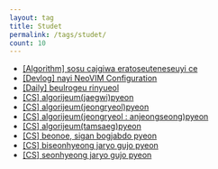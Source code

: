 ```yaml
---
layout: tag
title: Studet
permalink: /tags/studet/
count: 10
---
```


- [[Algorithm] sosu cajgiwa eratoseuteneseuyi ce](https://iiibreakeriii.github.io/Post16(Sieve_of_Eratosthenes))
- [[Devlog] nayi NeoVIM Configuration](https://iiibreakeriii.github.io/Post15(Neovim_Configuration))
- [[Daily] beulrogeu rinyueol](https://iiibreakeriii.github.io/Post14(NewBlog))
- [[CS] algorijeum(jaegwi)pyeon](https://iiibreakeriii.github.io/Post13(CSPart2_4))
- [[CS] algorijeum(jeongryeol)pyeon](https://iiibreakeriii.github.io/Post12(CSPart2_3))
- [[CS] algorijeum(jeongryeol : anjeongseong)pyeon](https://iiibreakeriii.github.io/Post11(CSPart2_2))
- [[CS] algorijeum(tamsaeg)pyeon](https://iiibreakeriii.github.io/Post10(CSPart2_1))
- [[CS] beonoe, sigan bogjabdo pyeon](https://iiibreakeriii.github.io/Post9(CSPart1_3))
- [[CS] biseonhyeong jaryo gujo pyeon](https://iiibreakeriii.github.io/Post8(CSPart1_2))
- [[CS] seonhyeong jaryo gujo pyeon](https://iiibreakeriii.github.io/Post7(CSPart1_1))
